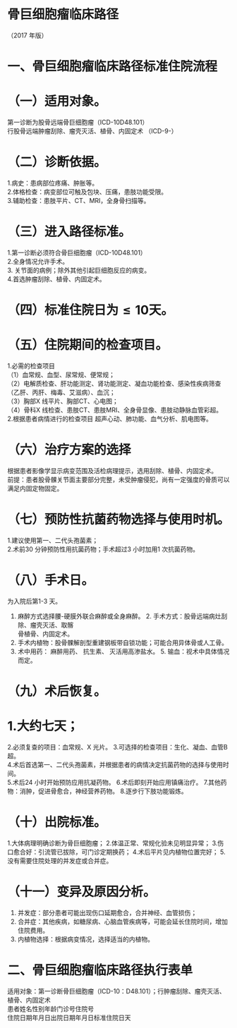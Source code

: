 # 骨巨细胞瘤临床路径  
（2017 年版）  
# 一、骨巨细胞瘤临床路径标准住院流程  
# （一）适用对象。  
第一诊断为股骨远端骨巨细胞瘤（ICD-10D48.101）  
行股骨远端肿瘤刮除、瘤壳灭活、植骨、内固定术 （ICD-9-）  
# （二）诊断依据。  
1.病史：患病部位疼痛、肿胀等。  
2.体格检查：病变部位可触及包块、压痛，患肢功能受限。  
3.辅助检查：患肢平片、CT、MRI，全身骨扫描等。  
# （三）进入路径标准。  
1.第一诊断必须符合骨巨细胞瘤（ICD-10D48.101）  
2.全身情况允许手术。  
3. 关节面的病例；除外其他引起巨细胞反应的病变。  
4.首选肿瘤刮除、植骨、内固定术。  
# （四）标准住院日为${\leqslant}10$天。  
# （五）住院期间的检查项目。  
1.必需的检查项目  
（1）血常规、血型、尿常规、便常规；  
（2）电解质检查、肝功能测定、肾功能测定、凝血功能检查、感染性疾病筛查（乙肝、丙肝、梅毒、艾滋病）、血沉；  
（3）胸部X 线平片、胸部CT、心电图；  
（4）骨科X 线检查、患肢CT、患肢MRI、全身骨显像、患肢动静脉血管彩超。  
2.根据患者病情进行的检查项目 超声心动、肺功能、血气分析、肌电图等。  
# （六）治疗方案的选择  
根据患者影像学显示病变范围及活检病理提示，选用刮除、植骨、内固定术。  
前提：患者股骨髁关节面主要部分完整，未受肿瘤侵犯，尚有一定强度的骨质可以满足内固定物固定。  
# （七）预防性抗菌药物选择与使用时机。  
1.建议使用第一、二代头孢菌素；  
2.术前30 分钟预防性用抗菌药物；手术超过3 小时加用1 次抗菌药物。  
# （八）手术日。  
为入院后第1-3 天。  
1.   麻醉方式选择腰-硬膜外联合麻醉或全身麻醉。  2. 手术方式：股骨远端病灶刮除、瘤壳灭活、取髂  
骨植骨、内固定术。  
3. 手术内植物：股骨髁解剖型重建钢板带自锁功能；可能合用异体骨或人工骨。  
4.   术中用药： 麻醉用药、 抗生素、 灭活用高渗盐水。  5. 输血：视术中具体情况而定。  
# （九）术后恢复。  
# 1.大约七天；  
2.必须复查的项目：血常规、X 光片。 3.可选择的检查项目：生化、凝血、血管B 超。  
4.术后首选第一、二代头孢菌素，并根据患者的病情决定抗菌药物的选择与使用时间。  
5.术后24 小时开始预防应用抗凝药物。 6.术后即刻开始应用镇痛治疗。 7.其他药物：消肿，促进骨愈合，神经营养药物。 8.逐步行下肢功能锻炼。  
# （十）出院标准。  
1.大体病理明确诊断为骨巨细胞瘤； 2.体温正常、常规化验未见明显异常； 3.伤口愈合好：引流管已拔除，可门诊定期换药； 4.术后平片见内植物位置完好； 5.没有需要住院处理的并发症或合并症。  
# （十一）变异及原因分析。  
1. 并发症：部分患者可能出现伤口延期愈合，合并神经、血管损伤；  
2. 合并症：其他疾病，如糖尿病、心脑血管疾病等，可能会延长住院时间，增加住院费用。  
3. 内植物选择：根据病变情况，选择适当的内植物。  
# 二、骨巨细胞瘤临床路径执行表单  
适用对象：第一诊断骨巨细胞瘤（ICD-10：D48.101）；行肿瘤刮除、瘤壳灭活、植骨、内固定术  
患者姓名性别年龄门诊号住院号  
住院日期年月日出院日期年月日标准住院日天  
